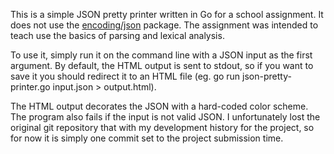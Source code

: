 This is a simple JSON pretty printer written in Go for a school assignment. It does not use the [encoding/json](https://golang.org/pkg/encoding/json/) package. The assignment was intended to teach use the basics of parsing and lexical analysis.

To use it, simply run it on the command line with a JSON input as the first argument. By default, the HTML output is sent to stdout, so if you want to save it you should redirect it to an HTML file (eg. go run json-pretty-printer.go input.json > output.html).

The HTML output decorates the JSON with a hard-coded color scheme. The program also fails if the input is not valid JSON. I unfortunately lost the original git repository that with my development history for the project, so for now it is simply one commit set to the project submission time.

